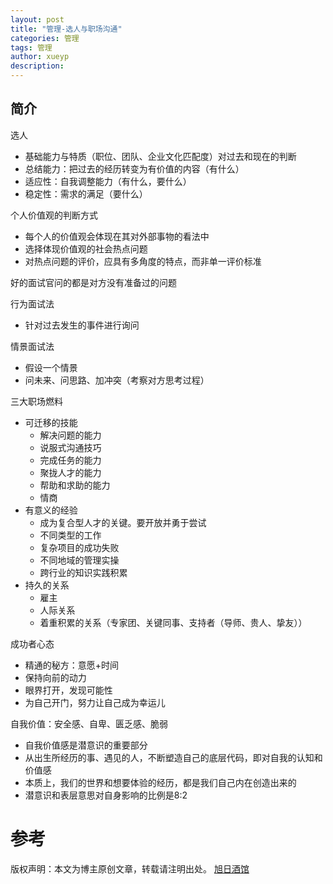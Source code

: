 ```yaml
---
layout: post
title: "管理-选人与职场沟通"
categories: 管理
tags: 管理
author: xueyp
description:
---
```


## 简介

选人
- 基础能力与特质（职位、团队、企业文化匹配度）对过去和现在的判断
- 总结能力：把过去的经历转变为有价值的内容（有什么）
- 适应性：自我调整能力（有什么，要什么）
- 稳定性：需求的满足（要什么）

个人价值观的判断方式
- 每个人的价值观会体现在其对外部事物的看法中
- 选择体现价值观的社会热点问题
- 对热点问题的评价，应具有多角度的特点，而非单一评价标准

好的面试官问的都是对方没有准备过的问题

行为面试法
- 针对过去发生的事件进行询问

情景面试法
- 假设一个情景
- 问未来、问思路、加冲突（考察对方思考过程）

三大职场燃料
- 可迁移的技能
	- 解决问题的能力
	- 说服式沟通技巧
	- 完成任务的能力
	- 聚拢人才的能力
	- 帮助和求助的能力
	- 情商
- 有意义的经验
	- 成为复合型人才的关键。要开放并勇于尝试
	- 不同类型的工作
	- 复杂项目的成功失败
	- 不同地域的管理实操
	- 跨行业的知识实践积累
- 持久的关系
	- 雇主
	- 人际关系
	- 着重积累的关系（专家团、关键同事、支持者（导师、贵人、挚友））

成功者心态
- 精通的秘方：意愿+时间
- 保持向前的动力
- 眼界打开，发现可能性	
- 为自己开门，努力让自己成为幸运儿

自我价值：安全感、自卑、匮乏感、脆弱
- 自我价值感是潜意识的重要部分
- 从出生所经历的事、遇见的人，不断塑造自己的底层代码，即对自我的认知和价值感
- 本质上，我们的世界和想要体验的经历，都是我们自己内在创造出来的
- 潜意识和表层意思对自身影响的比例是8:2


参考
============

版权声明：本文为博主原创文章，转载请注明出处。 [旭日酒馆](https：//xueyp.github.io/)
